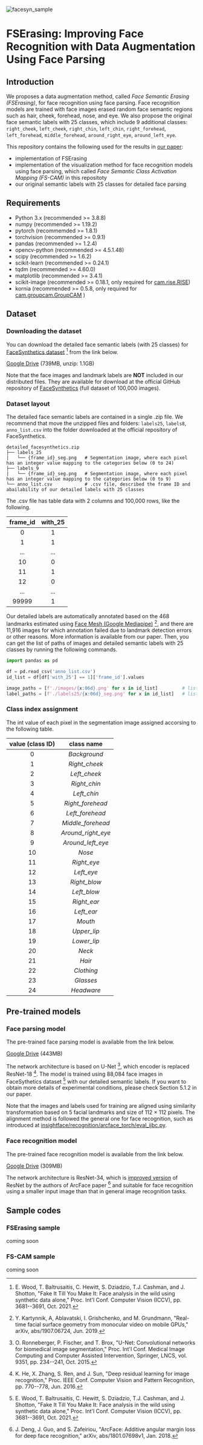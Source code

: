 ![facesyn_sample](docs/detailed_facesyn_sample.png)

# FSErasing: Improving Face Recognition with Data Augmentation Using Face Parsing

## Introduction
We proposes a data augmentation method, called *Face Semantic Erasing (FSErasing)*, for face recognition using face parsing.
Face recognition models are trained with face images erased random face semantic regions such as hair, cheek, forehead, nose, and eye.
We also propose the original face semantic labels with 25 classes, which include 9 additional classes: ``right_cheek``, ``left_cheek``, ``right_chin``, ``left_chin``, ``right_forehead``, ``left_forehead``, ``middle_forehead``, ``around_right_eye``, ``around_left_eye``.

This repository contains the following used for the results in [our paper]():
- implementation of FSErasing
- implementation of the visualization method for face recognition models using face parsing, which called *Face Semantic Class Activation Mapping (FS-CAM)* in this repositoty
- our original semantic labels with 25 classes for detailed face parsing

## Requirements
- Python 3.x (recommended >= 3.8.8)
- numpy (recommended >= 1.19.2)
- pytorch (recommemded >= 1.8.1)
- torchvision (recommended >= 0.9.1)
- pandas (recommended >= 1.2.4)
- opencv-python (recommended >= 4.5.1.48)
- scipy (recommended >= 1.6.2)
- scikit-learn (recommended >= 0.24.1)
- tqdm (recommended >= 4.60.0)
- matplotlib (recommended >= 3.4.1)
- scikit-image (recommended >= 0.18.1, only required for [cam.rise.RISE](https://github.com/gsisaoki/FSErasing/blob/eb78a0658345c2abc54565093c25b522caad6fb5/cam/rise.py#L8))
- kornia (recommended >= 0.5.8, only required for [cam.groupcam.GroupCAM](https://github.com/gsisaoki/FSErasing/blob/eb78a0658345c2abc54565093c25b522caad6fb5/cam/groupcam.py#L8)
)


## Dataset
### Downloading the dataset
You can download the detailed face semantic labels (with 25 classes) for [FaceSynthetics dataset](https://github.com/microsoft/FaceSynthetics) [^1] from the link below.

[Google Drive](https://drive.google.com/file/d/1cmxnd9dtWsoLiO21zJ6GF-cgZPdH1IHB/view?usp=share_link) (739MB, unzip: 1.1GB)


Note that the face images and landmark labels are **NOT** included in our distributed files.
They are available for download at the official GitHub repository of [FaceSynthetics](https://github.com/microsoft/FaceSynthetics) (full dataset of 100,000 images).

### Dataset layout
The detailed face semantic labels are contained in a single .zip file.
We recommend that move the unzipped files and folders: ``labels25``, ``labels8``, ``anno_list.csv`` into the folder downloaded at the official repository of FaceSynthetics.

```
detailed_facesynthetics.zip
├── labels_25
|   └── {frame_id}_seg.png   # Segmentation image, where each pixel has an integer value mapping to the categories below (0 to 24)
├── labels_9
|   └── {frame_id}_seg.png   # Segmentation image, where each pixel has an integer value mapping to the categories below (0 to 9)
└── anno_list.csv            # .csv file, described the frame ID and abailability of our detailed labels with 25 classes
```

The .csv file has table data with 2 columns and 100,000 rows, like the following. 

| frame_id | with_25 |
| :---: | :---: |
| 0 | 1 |
| 1 | 1 |
| ... | ... |
| 10 | 0 |
| 11 | 1 |
| 12 | 0 |
| ... | ... |
| 99999 | 1 |

Our detailed labels are automatically annotated based on the 468 landmarks estimated using [Face Mesh (Google Mediapipe)](https://google.github.io/mediapipe/solutions/face_mesh.html) [^2], and there are 11,916 images for which annotation failed due to landmark detection errors or other reasons.
More information is available from our paper.
Then, you can get the list of paths of images and detailed semantic labels with 25 classes by running the following commands.

```python
import pandas as pd

df = pd.read_csv('anno_list.csv')
id_list = df[df['with_25'] == 1]['frame_id'].values

image_paths = [f'./images/{x:06d}.png' for x in id_list]         # list of paths of 88,084 images
label_paths = [f'./labels25/{x:06d}_seg.png' for x in id_list]   # list of paths of 88,084 detailed labels with 25 classes
```

### Class index assignment
The int value of each pixel in the segmentation image assigned accorsing to the following table.

| value (class ID) | class name |
| :---: | :---: |
| 0 | *Background* |
| 1 | *Right_cheek* |
| 2 | *Left_cheek* |
| 3 | *Right_chin* |
| 4 | *Left_chin* |
| 5 | *Right_forehead* |
| 6 | *Left_forehead* |
| 7 | *Middle_forehead* |
| 8 | *Around_right_eye* |
| 9 | *Around_left_eye* |
| 10 | *Nose* |
| 11 | *Right_eye* |
| 12 | *Left_eye* |
| 13 | *Right_blow* |
| 14 | *Left_blow* |
| 15 | *Right_ear* |
| 16 | *Left_ear* |
| 17 | *Mouth* |
| 18 | *Upper_lip* |
| 19 | *Lower_lip* |
| 20 | *Neck* |
| 21 | *Hair* |
| 22 | *Clothing* |
| 23 | *Glasses* |
| 24 | *Headware* |


## Pre-trained models
### Face parsing model
The pre-trained face parsing model is available from the link below.

[Google Drive](https://drive.google.com/file/d/12POo4ZgcuQlPOS9Cjd5O7GIxbSW36jV7/view?usp=share_link) (443MB)


The network architecture is based on U-Net [^3], which encoder is replaced ResNet-18 [^4].
The model is trained using 88,084 face images in FaceSythetics dataset [^1] with our detailed semantic labels.
If you want to obtain more details of experimental conditions, please check Section 5.1.2 in our paper.

Note that the images and labels used for training are aligned using similarity transformation based on 5 facial landmarks and size of 112 × 112 pixels.
The alignment method is followed the general one for face recognition, such as introduced at [insightface/recognition/arcface_torch/eval_ijbc.py](https://github.com/deepinsight/insightface/blob/607b026481dbf7d7191b638078e4f0c4c968b744/recognition/arcface_torch/eval_ijbc.py).


### Face recognition model
The pre-trained face recognition model is available from the link below.

[Google Drive](https://drive.google.com/file/d/1k4kL7XMk3TNOABx4G_o2gpPdtuPjdZ0y/view?usp=share_link) (309MB)


The network architecture is ResNet-34, which is [improved version](https://github.com/deepinsight/insightface/blob/607b026481dbf7d7191b638078e4f0c4c968b744/recognition/arcface_torch/backbones/iresnet.py) of ResNet by the authors of ArcFace paper [^5] and suitable for face recognition using a smaller input image than that in general image recognition tasks.


## Sample codes
### FSErasing sample
coming soon

### FS-CAM sample
coming soon


[^1]: E. Wood, T. Baltrusaitis, C. Hewitt, S. Dziadzio, T.J. Cashman, and J. Shotton, "Fake It Till You Make It: Face analysis in the wild using synthetic data alone," Proc. Int'l Conf. Computer Vision (ICCV), pp. 3681--3691, Oct. 2021.

[^2]: Y. Kartynnik, A, Ablavatski, I. Grishchenko, and M. Grundmann, "Real-time facial surface geometry from monocular video on mobile GPUs," arXiv, abs/1907.06724, Jun. 2019.

[^3]: O. Ronneberger, P. Fischer, and T. Brox, "U-Net: Convolutional networks for biomedical image segmentation," Proc. Int'l Conf. Medical Image Computing and Computer Assisted Intervention, Springer, LNCS, vol. 9351, pp. 234--241, Oct. 2015.

[^4]: K. He, X. Zhang, S. Ren, and J. Sun, "Deep residual learning for image recognition," Proc. IEEE Conf. Computer Vision and Pattern Recognition, pp. 770--778, Jun. 2016.

[^5]: J. Deng, J. Guo, and S. Zafeiriou, "ArcFace: Additive angular margin loss for deep face recognition," arXiv, abs/1801.07698v1, Jan. 2018.
